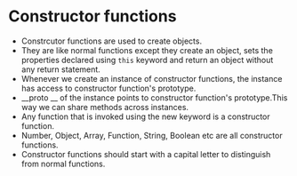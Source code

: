 # Constructor functions

- Constrcutor functions are used to create objects.
- They are like normal functions except they create an object, sets the properties declared using `this` keyword and return an object without any return statement.
- Whenever we create an instance of constructor functions, the instance has access to constructor function's prototype.
- __proto __ of the instance points to constructor function's prototype.This way we can share methods across instances.
- Any function that is invoked using the new keyword is a constructor function.
- Number, Object, Array, Function, String, Boolean etc are all constructor functions.
- Constructor functions should start with a capital letter to distinguish from normal functions.
